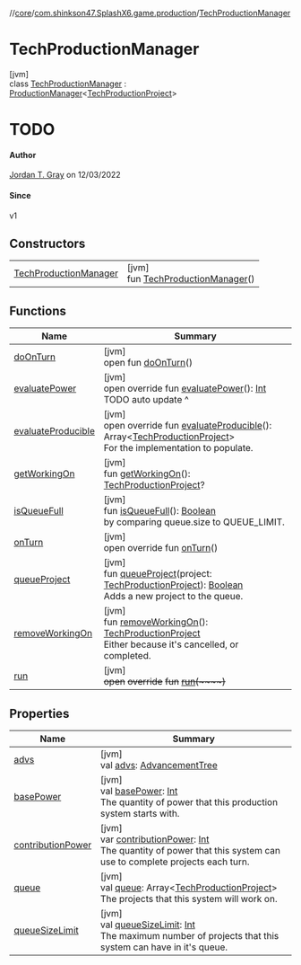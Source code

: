 //[core](../../../index.md)/[com.shinkson47.SplashX6.game.production](../index.md)/[TechProductionManager](index.md)

# TechProductionManager

[jvm]\
class [TechProductionManager](index.md) : [ProductionManager](../-production-manager/index.md)&lt;[TechProductionProject](../-tech-production-project/index.md)&gt; 

# TODO

#### Author

[Jordan T. Gray](https://www.shinkson47.in) on 12/03/2022

#### Since

v1

## Constructors

| | |
|---|---|
| [TechProductionManager](-tech-production-manager.md) | [jvm]<br>fun [TechProductionManager](-tech-production-manager.md)() |

## Functions

| Name | Summary |
|---|---|
| [doOnTurn](../../com.shinkson47.SplashX6.utility/-turn-hook/do-on-turn.md) | [jvm]<br>open fun [doOnTurn](../../com.shinkson47.SplashX6.utility/-turn-hook/do-on-turn.md)() |
| [evaluatePower](evaluate-power.md) | [jvm]<br>open override fun [evaluatePower](evaluate-power.md)(): [Int](https://kotlinlang.org/api/latest/jvm/stdlib/kotlin/-int/index.html)<br>TODO auto update ^ |
| [evaluateProducible](evaluate-producible.md) | [jvm]<br>open override fun [evaluateProducible](evaluate-producible.md)(): Array&lt;[TechProductionProject](../-tech-production-project/index.md)&gt;<br>For the implementation to populate. |
| [getWorkingOn](../-production-manager/get-working-on.md) | [jvm]<br>fun [getWorkingOn](../-production-manager/get-working-on.md)(): [TechProductionProject](../-tech-production-project/index.md)? |
| [isQueueFull](../-production-manager/is-queue-full.md) | [jvm]<br>fun [isQueueFull](../-production-manager/is-queue-full.md)(): [Boolean](https://kotlinlang.org/api/latest/jvm/stdlib/kotlin/-boolean/index.html)<br>by comparing queue.size to QUEUE_LIMIT. |
| [onTurn](../-production-manager/on-turn.md) | [jvm]<br>open override fun [onTurn](../-production-manager/on-turn.md)() |
| [queueProject](index.md#-1880243447%2FFunctions%2F971615585) | [jvm]<br>fun [queueProject](index.md#-1880243447%2FFunctions%2F971615585)(project: [TechProductionProject](../-tech-production-project/index.md)): [Boolean](https://kotlinlang.org/api/latest/jvm/stdlib/kotlin/-boolean/index.html)<br>Adds a new project to the queue. |
| [removeWorkingOn](../-production-manager/remove-working-on.md) | [jvm]<br>fun [removeWorkingOn](../-production-manager/remove-working-on.md)(): [TechProductionProject](../-tech-production-project/index.md)<br>Either because it's cancelled, or completed. |
| [run](../../com.shinkson47.SplashX6.utility/-turn-hook/run.md) | [jvm]<br>~~open~~ ~~override~~ ~~fun~~ [~~run~~](../../com.shinkson47.SplashX6.utility/-turn-hook/run.md)~~(~~~~)~~ |

## Properties

| Name | Summary |
|---|---|
| [advs](advs.md) | [jvm]<br>val [advs](advs.md): [AdvancementTree](../../com.shinkson47.SplashX6.game/-advancement-tree/index.md) |
| [basePower](../-production-manager/base-power.md) | [jvm]<br>val [basePower](../-production-manager/base-power.md): [Int](https://kotlinlang.org/api/latest/jvm/stdlib/kotlin/-int/index.html)<br>The quantity of power that this production system starts with. |
| [contributionPower](../-production-manager/contribution-power.md) | [jvm]<br>var [contributionPower](../-production-manager/contribution-power.md): [Int](https://kotlinlang.org/api/latest/jvm/stdlib/kotlin/-int/index.html)<br>The quantity of power that this system can use to complete projects each turn. |
| [queue](../-production-manager/queue.md) | [jvm]<br>val [queue](../-production-manager/queue.md): Array&lt;[TechProductionProject](../-tech-production-project/index.md)&gt;<br>The projects that this system will work on. |
| [queueSizeLimit](../-production-manager/queue-size-limit.md) | [jvm]<br>val [queueSizeLimit](../-production-manager/queue-size-limit.md): [Int](https://kotlinlang.org/api/latest/jvm/stdlib/kotlin/-int/index.html)<br>The maximum number of projects that this system can have in it's queue. |
